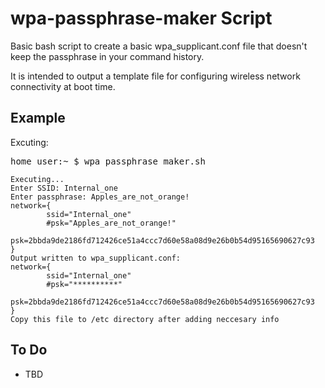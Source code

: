 # wpa-passphrase-maker Script

Basic bash script to create a basic wpa_supplicant.conf file that doesn't keep the passphrase in your command history.  

It is intended to output a template file for configuring wireless network connectivity at boot time.

## Example

Excuting:
<pre>home_user:~ $ wpa_passphrase_maker.sh</pre>

<pre><code>Executing...
Enter SSID: Internal_one
Enter passphrase: Apples_are_not_orange!
network={
        ssid="Internal_one"
        #psk="Apples_are_not_orange!"
        psk=2bbda9de2186fd712426ce51a4ccc7d60e58a08d9e26b0b54d95165690627c93
}
Output written to wpa_supplicant.conf:
network={
        ssid="Internal_one"
        #psk="**********"
        psk=2bbda9de2186fd712426ce51a4ccc7d60e58a08d9e26b0b54d95165690627c93
}
Copy this file to /etc directory after adding neccesary info
</code></pre>
</pre>

## To Do

- TBD
